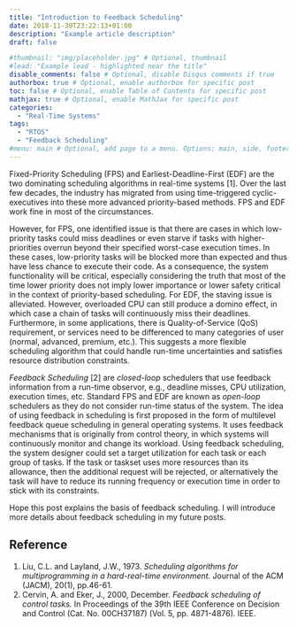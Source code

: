 ```yaml
---
title: "Introduction to Feedback Scheduling"
date: 2018-11-30T23:22:13+01:00
description: "Example article description"
draft: false

#thumbnail: "img/placeholder.jpg" # Optional, thumbnail
#lead: "Example lead - highlighted near the title"
disable_comments: false # Optional, disable Disqus comments if true
authorbox: true # Optional, enable authorbox for specific post
toc: false # Optional, enable Table of Contents for specific post
mathjax: true # Optional, enable MathJax for specific post
categories:
  - "Real-Time Systems"
tags:
  - "RTOS"
  - "Feedback Scheduling"
#menu: main # Optional, add page to a menu. Options: main, side, footer
---
```


Fixed-Priority Scheduling (FPS) and Earliest-Deadline-First (EDF) are the two dominating scheduling algorithms in real-time systems [1]. Over the last few decades, the industry has migrated from using time-triggered cyclic-executives into these more advanced priority-based methods.
FPS and EDF work fine in most of the circumstances. 

However, for FPS, one identified issue is that there are cases in which low-priority tasks could miss deadlines or even starve if tasks with higher-priorities overrun beyond their specified worst-case execution times. In these cases, low-priority tasks will be blocked more than expected and thus have less chance to execute their code. As a consequence, the system functionality will be critical, especially considering the truth that most of the time lower priority does not imply lower importance or lower safety critical in the context of priority-based scheduling. 
For EDF, the staving issue is alleviated. However, overloaded CPU can still produce a domino effect, in which case a chain of tasks will continuously miss their deadlines.
Furthermore, in some applications, there is Quality-of-Service (QoS) requirement, or services need to be differenced to many categories of user (normal, advanced, premium, etc.). This suggests a more flexible scheduling algorithm that could handle run-time uncertainties and satisfies resource distribution constraints.

*Feedback Scheduling* [2] are *closed-loop* schedulers that use feedback information from a run-time observor, e.g., deadline misses, CPU utilization, execution times, etc. Standard FPS and EDF are known as *open-loop* schedulers as they do not consider run-time status of the system.
The idea of using feedback in scheduling is first proposed in the form of multilevel feedback queue scheduling in general operating systems. It uses feedback mechanisms that is originally from control theory, in which systems will continuously monitor and change its workload. Using feedback scheduling, the system designer could set a target utilization for each task or each group of tasks. If the task or taskset uses more resources than its allowance, then the additional request will be rejected, or alternatively the task will have to reduce its running frequency or execution time in order to stick with its constraints. 

Hope this post explains the basis of feedback scheduling. I will introduce more details about feedback scheduling in my future posts.


## Reference
1. Liu, C.L. and Layland, J.W., 1973. *Scheduling algorithms for multiprogramming in a hard-real-time environment.* Journal of the ACM (JACM), 20(1), pp.46-61.
2. Cervin, A. and Eker, J., 2000, December. *Feedback scheduling of control tasks.* In Proceedings of the 39th IEEE Conference on Decision and Control (Cat. No. 00CH37187) (Vol. 5, pp. 4871-4876). IEEE.

